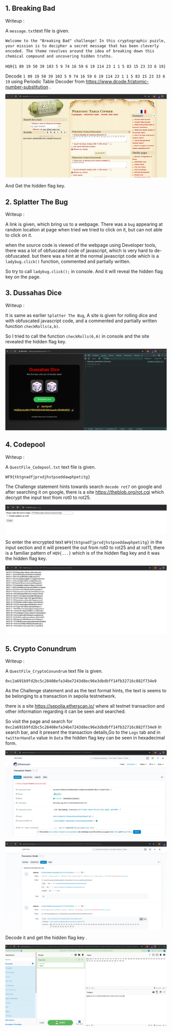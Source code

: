 ## 1. Breaking Bad

Writeup :

A ` message.txt `text file is given. 

```
Welcome to the "Breaking Bad" challenge! In this cryptographic puzzle, your mission is to decipher a secret message that has been cleverly encoded. The theme revolves around the idea of breaking down this chemical compound and uncovering hidden truths.

HQ9{1 89 19 50 39 103 5 9 74 16 59 6 19 114 23 1 1 5 83 15 23 33 6 19}
```

Decode  ` 1 89 19 50 39 103 5 9 74 16 59 6 19 114 23 1 1 5 83 15 23 33 6 19 ` using Periodic Table Decoder from <https://www.dcode.fr/atomic-number-substitution> .

![Breaking_Bad](assets\breking.png)

And Get the hidden flag key.

## 2. Splatter The Bug

Writeup :

A link is given, which bring us to a webpage.
There was a `bug` appearing at random location at page when tried we tried to click on it, but can not able to click on it.

when the source code is viewed of the webpage using Developer tools, there was a lot of obfuscated code of javascript, which is very hard to de-obfuscated. but there was a hint at the normal javascript code which is a `ladybug.click()` function, commented and partially written.

So try to call `ladybug.click();` in console. And it will reveal the hidden flag key on the page.

## 3. Dussahas Dice

Writeup :

It is same as earlier `Splatter The Bug`, A site is given for rolling dice and with obfuscated javascript code, and a commented and partially written function `checkRolls(a,b)`.

So I tried to call the function `checkRolls(6,6)` in console and the site revealed the hidden flag key.

![dussahas_dice](assets/dice.png)

## 4. Codepool

Writeup :

A `QuestFile_Codepool.txt` text file is given.

```
WF9{tktgnadfjprxdjhstpseddawphpetitg}
```
The Challenge statement hints towards search `decode rot7` on google and after searching it on google, there is a site <https://theblob.org/rot.cgi> which decrypt the input text from rot0 to rot25.

![codepool_1](assets/codepool_1.png)

So enter  the encrypted text `WF9{tktgnadfjprxdjhstpseddawphpetitg}` in the input section and it will present the out from rot0 to rot25 and at rot11, there is a familiar pattern of `HQ9{...}` which is of the hidden flag key and it was the hidden flag key.

![codepool_1](assets/codepool_2.png)

## 5. Crypto Conundrum

Writeup :

A `QuestFile_CryptoConundrum` text file is given.

```
0xc2a691b9fd2bc5c28408efa34be7243d8ec96e3dbdbff14fb32716c882f734e9
```

As the Challenge statement and as the text format hints, the text is seems to be belonging to a transaction in sepolia testnetwork.

there is a site <https://sepolia.etherscan.io/> where all testnet transaction and other information regarding it can be seen and searched.

So visit the page and search for `0xc2a691b9fd2bc5c28408efa34be7243d8ec96e3dbdbff14fb32716c882f734e9` in search bar, and it present the transaction details,Go to the `Logs` tab and in `twitterHandle` value in `Data` the hidden flag key can be seen in hexadecimal form.

![crypto_1](assets/cypto_1.png)

![crypto_2](assets/crypto_2.png)

Decode it and get the hidden flag key .

![crypto_3](assets/crypto_3.png)